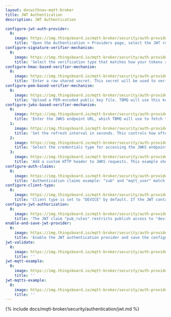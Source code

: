 ```yaml
---
layout: docwithnav-mqtt-broker
title: JWT Authentication
description: JWT Authentication

configure-jwt-auth-provider:
  0:
    image: https://img.thingsboard.io/mqtt-broker/security/auth-providers/jwt/configure-jwt-auth-provider.png
    title: 'Open the Authentication > Providers page, select the JWT row, and click the "Edit" button to configure the provider.'
configure-signature-verifier-mechanism:
  0:
    image: https://img.thingsboard.io/mqtt-broker/security/auth-providers/jwt/configure-signature-verifier-mechanism.png
    title: 'Select the verification type that matches how your tokens are issued. If unsure, HMAC-based is usually the easiest to start with during testing.'
configure-hmac-based-verifier-mechanism:
  0:
    image: https://img.thingsboard.io/mqtt-broker/security/auth-providers/jwt/configure-hmac-based-verifier-mechanism.png
    title: 'Enter a raw shared secret. This secret will be used to verify JWTs signed using symmetric algorithms such as HS256, HS384, or HS512.'
configure-pem-based-verifier-mechanism:
  0:
    image: https://img.thingsboard.io/mqtt-broker/security/auth-providers/jwt/configure-pem-based-verifier-mechanism.png
    title: 'Upload a PEM-encoded public key file. TBMQ will use this key to verify JWTs signed with the corresponding private key.'
configure-jwks-based-verifier-mechanism:
  0:
    image: https://img.thingsboard.io/mqtt-broker/security/auth-providers/jwt/configure-jwks-based-verifier-mechanism-0.png
    title: 'Enter the JWKS endpoint URL, which TBMQ will use to fetch the JSON Web Key Set for token signature verification.'
  1:
    image: https://img.thingsboard.io/mqtt-broker/security/auth-providers/jwt/configure-jwks-based-verifier-mechanism-1.png
    title: 'Set the refresh interval in seconds. This controls how often TBMQ retrieves the JWKS from the remote endpoint.'
  2:
    image: https://img.thingsboard.io/mqtt-broker/security/auth-providers/jwt/configure-jwks-based-verifier-mechanism-2.png
    title: 'Select the credentials type for accessing the JWKS endpoint. In this case, Anonymous is selected, meaning no authentication is required.'
  3:
    image: https://img.thingsboard.io/mqtt-broker/security/auth-providers/jwt/configure-jwks-based-verifier-mechanism-3.png
    title: 'Add a custom HTTP header to JWKS requests. This example shows the Content-Type: application/json header and a placeholder for an additional custom header.'
configure-auth-claims:
  0:
    image: https://img.thingsboard.io/mqtt-broker/security/auth-providers/jwt/configure-auth-claims.png
    title: 'Authentication claims example: "sub" and "mqtt_user" match MQTT client ID and username; "env" is checked against static value "prod".'
configure-client-type:
  0:
    image: https://img.thingsboard.io/mqtt-broker/security/auth-providers/jwt/configure-client-type.png
    title: 'Client type is set to "DEVICE" by default. If the JWT contains claim "role" with the value "app", the client will be classified as "APPLICATION".'
configure-jwt-authorization:
  0:
    image: https://img.thingsboard.io/mqtt-broker/security/auth-providers/jwt/configure-jwt-authorization.png
    title: 'The JWT claim "pub_rules" restricts publish access to "devices/.*/data", while claim "sub_rules" expands subscribe access to include "alerts/.*".'
enable-and-save-jwt-provider:
  0:
    image: https://img.thingsboard.io/mqtt-broker/security/auth-providers/jwt/enable-and-save-jwt-provider.png
    title: 'Enable the JWT authentication provider and save the configuration.'
jwt-validate:
  0:
    image: https://img.thingsboard.io/mqtt-broker/security/auth-providers/jwt/jwt-validate.png
    title: ''
jwt-mqtt-example:
  0:
    image: https://img.thingsboard.io/mqtt-broker/security/auth-providers/jwt/jwt-mqtt-example.png
    title: ''
jwt-mqtts-example:
  0:
    image: https://img.thingsboard.io/mqtt-broker/security/auth-providers/jwt/jwt-mqtts-example.png
    title: ''
---
```


{% include docs/mqtt-broker/security/authentication/jwt.md %}
